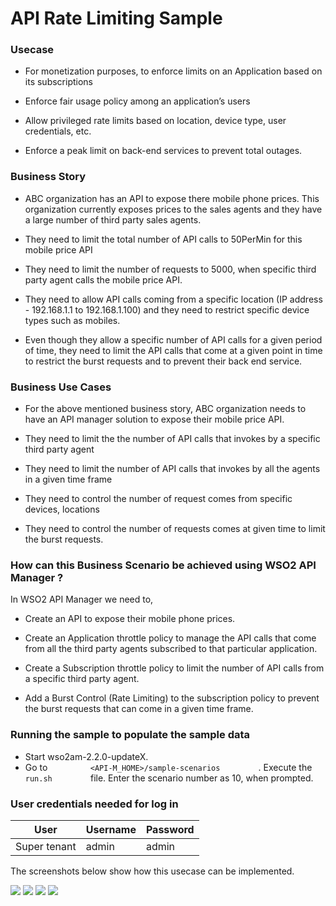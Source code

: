 # API Rate Limiting Sample

### Usecase

-   For monetization purposes, to enforce limits on an Application based on its subscriptions

-   Enforce fair usage policy among an application’s users

-   Allow privileged rate limits based on location, device type, user credentials, etc.

-   Enforce a peak limit on back-end services to prevent total outages.

### Business Story

-   ABC organization has an API to expose there mobile phone prices. This organization currently exposes prices to the sales agents and they have a large number of third party sales agents.

-   They need to limit the total number of API calls to 50PerMin for this mobile price API

-   They need to limit the number of requests to 5000, when specific third party agent calls the mobile price API.

-   They need to allow API calls coming from a specific location (IP address - 192.168.1.1 to 192.168.1.100) and they need to restrict specific device types such as mobiles.

-   Even though they allow a specific number of API calls for a given period of time, they need to limit the API calls that come at a given point in time to restrict the burst requests and to prevent their back end service.

### Business Use Cases

-   For the above mentioned business story, ABC organization needs to have an API manager solution to expose their mobile price API.

-   They need to limit the the number of API calls that invokes by a specific third party agent

-   They need to limit the number of API calls that invokes by all the agents in a given time frame

-   They need to control the number of request comes from specific devices, locations

-   They need to control the number of requests comes at given time to limit the burst requests.

### How can this Business Scenario be achieved using WSO2 API Manager ?

In WSO2 API Manager we need to,

-   Create an API to expose their mobile phone prices.

-   Create an Application throttle policy to manage the API calls that come from all the third party agents subscribed to that particular application.

-   Create a Subscription throttle policy to limit the number of API calls from a specific third party agent.

-   Add a Burst Control (Rate Limiting) to the subscription policy to prevent the burst requests that can come in a given time frame.

### Running the sample to populate the sample data

-   Start wso2am-2.2.0-updateX.
-   Go to `          <API-M_HOME>/sample-scenarios         ` . Execute the `          run.sh         ` file. Enter the scenario number as 10, when prompted.

### User credentials needed for log in

| User         | Username | Password |
|--------------|----------|----------|
| Super tenant | admin    | admin    |

The screenshots below show how this usecase can be implemented.

![](https://lh3.googleusercontent.com/bFpveisjMdQmRpCtViTDEvf7cYJUqyseYJkoNArHLZgXGxwlCKYYRwb46abT8XRUQLc8qTNnI9fAt6v37_vP-vXqELZHfq9VKDRr0d9XdTslrBW8ZUJAKlc4t3k9AiyySkY-VLDu)
![](https://lh6.googleusercontent.com/7iLD_BnfGaL-qNljE3vzYRX0hu9-N3yZg5NA8LaerzSDeHMcLsRw8AMieYaLwN5t5fT5ugnJ5lm-WmrxFmorCvDZEKx75krdG8PaOItRCsGJz04akYBpfKdfPlEOd-0syVsdy8NB)
![](https://lh5.googleusercontent.com/1jcKwyM9cCZljZLnDX257aEYOe8ya9Mwgeue1y8QUnOxuDlLnc8nBHXhZVahCpgeog6Myg5belqNIKc17lx012v5eQVAdhiBcktJrWkQanoJH24JCGYEn_h3uinmmyyY4TXcB-Wc)
![](https://lh5.googleusercontent.com/gnCDQcYmKgGU6EEV5AVPGABP9jDGFzoz5FHyY3n3a3iG5cG1SWgWoULB5UB1ktS_liQSqEobKDbjJtiAkNGSX8OrrEZr4zHuMrl7D_K0XC-FIEKPXx8WAdKrMZEJfvIdIV_N8Waf)

